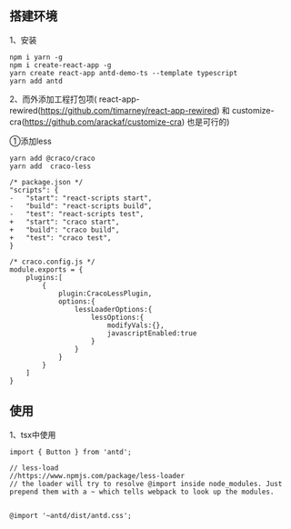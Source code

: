 ## 搭建环境

  1、安装
 ```
 npm i yarn -g
 npm i create-react-app -g
 yarn create react-app antd-demo-ts --template typescript
 yarn add antd
 ```
 
 2、而外添加工程打包项( react-app-rewired(https://github.com/timarney/react-app-rewired) 和 customize-cra(https://github.com/arackaf/customize-cra) 也是可行的)
 
  ①添加less
```
yarn add @craco/craco
yarn add  craco-less
```


```
/* package.json */
"scripts": {
-   "start": "react-scripts start",
-   "build": "react-scripts build",
-   "test": "react-scripts test",
+   "start": "craco start",
+   "build": "craco build",
+   "test": "craco test",
}

```

```
/* craco.config.js */
module.exports = {
    plugins:[
        {
            plugin:CracoLessPlugin,
            options:{
                lessLoaderOptions:{
                    lessOptions:{
                        modifyVals:{},
                        javascriptEnabled:true
                    }
                }
            }
        }
    ]
}
```

## 使用

 1、tsx中使用
```
import { Button } from 'antd';
```

```
// less-load
//https://www.npmjs.com/package/less-loader
// the loader will try to resolve @import inside node_modules. Just prepend them with a ~ which tells webpack to look up the modules.


@import '~antd/dist/antd.css';
```
